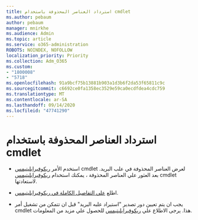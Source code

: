 ```yaml
---
title: استرداد العناصر المحذوفة باستخدام cmdlet
ms.author: pebaum
author: pebaum
manager: mnirkhe
ms.audience: Admin
ms.topic: article
ms.service: o365-administration
ROBOTS: NOINDEX, NOFOLLOW
localization_priority: Priority
ms.collection: Adm_O365
ms.custom:
- "1800008"
- "5718"
ms.openlocfilehash: 91a9bcf75b13881b903a1d3b6f2da53f65811c9c
ms.sourcegitcommit: c6692ce0fa1358ec3529e59ca0ecdfdea4cdc759
ms.translationtype: MT
ms.contentlocale: ar-SA
ms.lasthandoff: 09/14/2020
ms.locfileid: "47741290"
---
```

# <a name="recover-deleted-items-with-cmdlet"></a>استرداد العناصر المحذوفة باستخدام cmdlet

- استخدم الأمر [ريكوفيرابليتيمس](https://docs.microsoft.com/powershell/module/exchange/get-recoverableitems?view=exchange-ps) cmdlet لعرض العناصر المحذوفة في علب البريد. بعد العثور علي العناصر المحذوفة ، يمكنك استخدام [ريكوفيرابليتيمس](https://docs.microsoft.com/powershell/module/exchange/Restore-RecoverableItems?view=exchange-ps) cmdlet لاستعادتها.

- اطلع [علي التفاصيل الكاملة في ريكوفيرابليتيمس](https://docs.microsoft.com/powershell/module/exchange/get-recoverableitems?view=exchange-ps).

- يجب ان يتم تعيين دور تصدير "استيراد علبه البريد" قبل ان تتمكن من تشغيل أمر cmdlet هذا. يرجى الاطلاع علي [ريكوفيرابليتيمس](https://docs.microsoft.com/powershell/module/exchange/get-recoverableitems?view=exchange-ps) للحصول علي مزيد من المعلومات.
